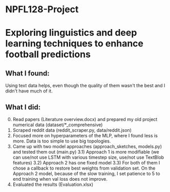 # NPFL128-Project

# Exploring linguistics and deep learning techniques to enhance football predictions
## What I found:
Using text data helps, even though the quality of them wasn't the best and I didn't have much of it.

## What I did: 
0) Read papers (Literature overview.docx) and prepared my old project numerical data (dataset/*_comprehensive)
1) Scraped reddit data (reddit_scraper.py, data/reddit.json)
2) Focused more on hyperparameters of the MLP, where I found less is more. Data is too simple to use big topologies. 
3) Came up with two model approaches (approach_sketches, models.py) and tested them out (main.py)
3.1) Approach 1 is more modifiable (we can use/not use LSTM with various timestep size, use/not use TextBlob features)
3.2) Approach 2 has one fixed model
3.3) For both of them I chose a callback to restore best weights from validation set. 
On the Approach 2 model, because of the slow training, I set patience to 5 to end training when val loss does not improve.
4) Evaluated the results (Evaluation.xlsx)